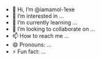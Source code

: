 - 👋 Hi, I’m @iamamol-1exe
- 👀 I’m interested in ...
- 🌱 I’m currently learning ...
- 💞️ I’m looking to collaborate on ...
- 📫 How to reach me ...
- 😄 Pronouns: ...
- ⚡ Fun fact: ...

<!---
iamamol-1exe/iamamol-1exe is a ✨ special ✨ repository because its `README.md` (this file) appears on your GitHub profile.
You can click the Preview link to take a look at your changes.
--->
